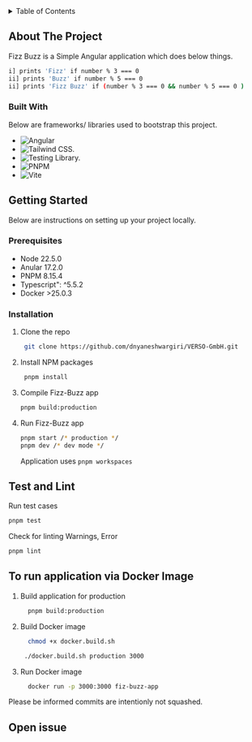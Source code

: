 <!-- TABLE OF CONTENTS -->
<details>
  <summary>Table of Contents</summary>
  <ol>
    <li>
      <a href="#about-the-project">About The Project</a>
      <ul>
        <li><a href="#built-with">Built With</a></li>
      </ul>
    </li>
    <li>
      <a href="#getting-started">Getting Started</a>
      <ul>
        <li><a href="#prerequisites">Prerequisites</a></li>
        <li><a href="#installation">Installation</a></li>
      </ul>
    </li>
    <li><a href="#usage">Usage</a></li>
  </ol>
</details>

<!-- ABOUT THE PROJECT -->

## About The Project

Fizz Buzz is a Simple Angular application which does below things.

```sh
i] prints 'Fizz' if number % 3 === 0
ii] prints 'Buzz' if number % 5 === 0
ii] prints 'Fizz Buzz' if (number % 3 === 0 && number % 5 === 0 )
```

### Built With

Below are frameworks/ libraries used to bootstrap this project.

- ![Angular](https://img.shields.io/badge/angular-%2320232a.svg?style=for-the-badge&logo=angular&logoColor=%2361DAFB)
- ![Tailwind CSS.](https://img.shields.io/badge/tailwind-css-%2320232a.svg?style=for-the-badge&logo=tailwind-css&logoColor=%2361DAFB)
- ![Testing Library.](https://img.shields.io/badge/testing-library%2320232a.svg?style=for-the-badge&logo=testing-library)
- ![PNPM](https://img.shields.io/badge/pnpm-%232C8EBB.svg?style=for-the-badge&logo=pnpm&logoColor=white)
- ![Vite](https://img.shields.io/badge/vite-%23646CFF.svg?style=for-the-badge&logo=vite&logoColor=white)

## Getting Started

Below are instructions on setting up your project locally.

### Prerequisites

- Node 22.5.0
- Anular 17.2.0
- PNPM 8.15.4
- Typescript": ^5.5.2
- Docker >25.0.3

### Installation

1. Clone the repo
   ```sh
    git clone https://github.com/dnyaneshwargiri/VERSO-GmbH.git
   ```
2. Install NPM packages
   ```sh
    pnpm install
   ```
3. Compile Fizz-Buzz app

   ```sh
   pnpm build:production
   ```

4. Run Fizz-Buzz app

   ```sh
   pnpm start /* production */
   pnpm dev /* dev mode */
   ```

   Application uses `pnpm workspaces`

## Test and Lint

Run test cases

```sh
pnpm test
```

Check for linting Warnings, Error

```sh
pnpm lint
```

## To run application via Docker Image

1. Build application for production
   ```sh
     pnpm build:production
   ```
2. Build Docker image
   ```sh
     chmod +x docker.build.sh
   ```
   ```sh
    ./docker.build.sh production 3000
   ```
3. Run Docker image
   ```sh
     docker run -p 3000:3000 fiz-buzz-app
   ```

Please be informed commits are intentionly not squashed.

## Open issue
